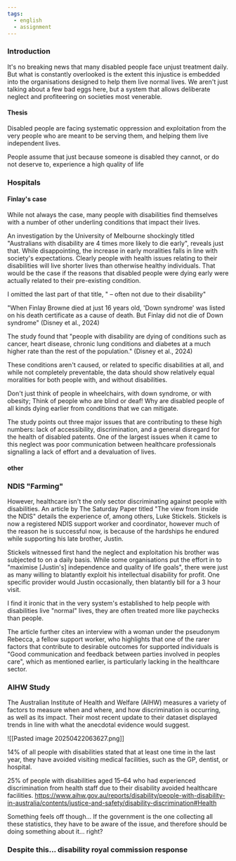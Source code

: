 ```yaml
---
tags:
  - english
  - assignment
---
```


### Introduction
It's no breaking news that many disabled people face unjust treatment daily. But what is constantly overlooked is the extent this injustice is embedded into the organisations designed to help them live normal lives. We aren't just talking about a few bad eggs here, but a system that allows deliberate neglect and profiteering on societies most venerable.

#### Thesis
Disabled people are facing systematic oppression and exploitation from the very people who are meant to be serving them, and helping them live independent lives. 

People assume that just because someone is disabled they cannot, or do not deserve to, experience a high quality of life
### Hospitals 

#### Finlay's case
While not always the case, many people with disabilities find themselves with a number of other underling conditions that impact their lives. 

An investigation by the University of Melbourne shockingly titled "Australians with disability are 4 times more likely to die early", reveals just that. While disappointing, the increase in early moralities falls in line with society's expectations. Clearly people with health issues relating to their disabilities will live shorter lives than otherwise healthy individuals. That would be the case if the reasons that disabled people were dying early were actually related to their pre-existing condition. 

I omitted the last part of that title, " – often not due to their disability"

"When Finlay Browne died at just 16 years old, 'Down syndrome' was listed on his death certificate as a cause of death. But Finlay did not die of Down syndrome" (Disney et al., 2024)

The study found that "people with disability are dying of conditions such as cancer, heart disease, chronic lung conditions and diabetes at a much higher rate than the rest of the population." (Disney et al., 2024)

These conditions aren't caused, or related to specific disabilities at all, and while not completely preventable, the data should show relatively equal moralities for both people with, and without disabilities.

Don't just think of people in wheelchairs, with down syndrome, or with obesity; Think of people who are blind or deaf! Why are disabled people of all kinds dying earlier from conditions that we can mitigate. 

The study points out three major issues that are contributing to these high numbers: lack of accessibility, discrimination, and a general disregard for the health of disabled patents. One of the largest issues when it came to this neglect was poor communication between healthcare professionals signalling a lack of effort and a devaluation of lives.
#### other





### NDIS "Farming"
However, healthcare isn't the only sector discriminating against people with disabilities. An article by The Saturday Paper titled "The view from inside the NDIS" details the experience of, among others, Luke Stickels. Stickels is now a registered NDIS support worker and coordinator, however much of the reason he is successful now, is because of the hardships he endured while supporting his late brother, Justin. 

Stickels witnessed first hand the neglect and exploitation his brother was subjected to on a daily basis. While some organisations put the effort in to "maximise [Justin's] independence and quality of life goals", there were just as many willing to blatantly exploit his intellectual disability for profit. One specific provider would Justin occasionally, then blatantly bill for a 3 hour visit.  

I find it ironic that in the very system's established to help people with disabilities live "normal" lives, they are often treated more like paychecks than people.

The article further cites an interview with a woman under the pseudonym Rebecca, a fellow support worker, who highlights that one of the rarer factors that contribute to desirable outcomes for supported individuals is "Good communication and feedback between parties involved in peoples care", which as mentioned earlier, is particularly lacking in the healthcare sector.


### AIHW Study

The Australian Institute of Health and Welfare (AIHW) measures a variety of factors to measure when and where, and how discrimination is occurring, as well as its impact. Their most recent update to their dataset displayed trends in line with what the anecdotal evidence would suggest. 


![[Pasted image 20250422063627.png]]

14% of all people with disabilities stated that at least one time in the last year, they have avoided visiting medical facilities, such as the GP, dentist, or hospital.

25% of people with disabilities aged 15–64 who had experienced discrimination from health staff due to their disability avoided healthcare facilities.
https://www.aihw.gov.au/reports/disability/people-with-disability-in-australia/contents/justice-and-safety/disability-discrimination#Health


Something feels off though... If the government is the one collecting all these statistics, they have to be aware of the issue, and therefore should be doing something about it... right?
### Despite this... disability royal commission response

